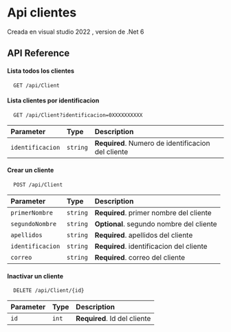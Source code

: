 
# Api clientes
Creada en visual studio 2022 , version de .Net 6


 


## API Reference

#### Lista todos los clientes

```http
  GET /api/Client
```


#### Lista clientes por identificacion

```http
  GET /api/Client?identificacion=0XXXXXXXXXX
```

| Parameter | Type     | Description                |
| :-------- | :------- | :------------------------- |
| `identificacion` | `string` | **Required**. Numero de identificacion del cliente |

#### Crear un cliente

```http
  POST /api/Client
```

| Parameter | Type     | Description                       |
| :-------- | :------- | :-------------------------------- |
| `primerNombre`      | `string` | **Required**. primer nombre del cliente |
| `segundoNombre`      | `string` | **Optional**. segundo nombre del cliente|
| `apellidos`      | `string` | **Required**. apellidos del cliente|
| `identificacion`      | `string` | **Required**. identificacion  del cliente|
| `correo`      | `string` | **Required**. correo del cliente|

#### Inactivar un cliente

```http
  DELETE /api/Client/{id}
```

| Parameter | Type     | Description                       |
| :-------- | :------- | :-------------------------------- |
| `id`      | `int` | **Required**. Id del cliente |



